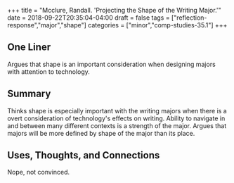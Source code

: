 +++
title = "Mcclure, Randall. 'Projecting the Shape of the Writing Major.'"
date = 2018-09-22T20:35:04-04:00
draft = false
tags = ["reflection-response","major","shape"]
categories = ["minor","comp-studies-35.1"]
+++
## One Liner
Argues that shape is an important consideration when designing majors with attention to technology.

## Summary
Thinks shape is especially important with the writing majors when there is a overt consideration of technology's effects on writing. Ability to navigate in and between many different contexts is a strength of the major. Argues that majors will be more defined by shape of the major than its place.

## Uses, Thoughts, and Connections
Nope, not convinced.
